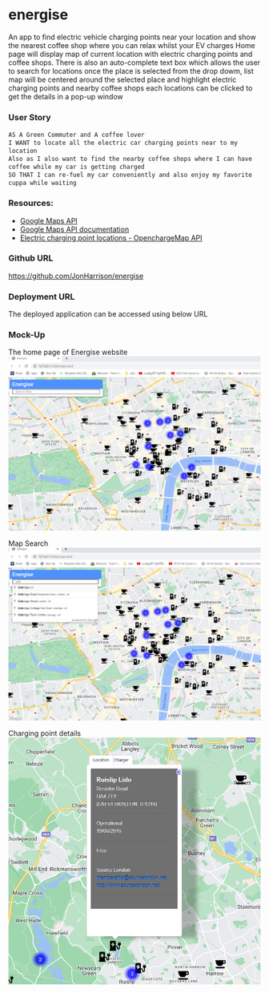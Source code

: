 # energise
An app to find electric vehicle charging points near your location and show the nearest coffee shop where you can relax whilst your EV charges
Home page will display map of  current location with electric charging points and coffee shops.
There is also an auto-complete text box which allows the user to search for locations
once the place is selected from the drop dowm, list map will be centered around the selected place and highlight electric charging points and nearby coffee shops 
each locations can be clicked to get the details in a pop-up window


### User Story

```
AS A Green Commuter and A coffee lover 
I WANT to locate all the electric car charging points near to my location
Also as I also want to find the nearby coffee shops where I can have coffee while my car is getting charged
SO THAT I can re-fuel my car conveniently and also enjoy my favorite cuppa while waiting
```

### Resources:

* [Google Maps API ](https://developers.google.com/maps)
* [Google Maps API documentation ](https://developers.google.com/maps/documentation)
* [Electric charging point locations - OpenchargeMap API](https://openchargemap.org/site/develop#api)


### Github URL 

https://github.com/JonHarrison/energise

### Deployment URL 

The deployed application can be accessed using below URL 


### Mock-Up

The home page of Energise website
![The home page of Energise website .](images/homepage.png)

Map Search 
![Map Search  .](images/search.png)

Charging point details 
![Map Search  .](images/point-details.png)
